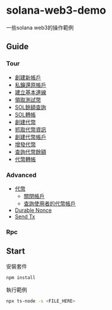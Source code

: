 # solana-web3-demo

一些solana web3的操作範例

## Guide

### Tour

* [創建新帳戶](tour/create-keypair/main.ts)
* [私鑰還原帳戶](tour/retrieve-keypair/main.ts)
* [建立基本連線](tour/create-connection/main.ts)
* [領取測試幣](tour/request-airdrop/main.ts)
* [SOL餘額查詢](tour/get-sol-balance/main.ts)
* [SOL轉帳](tour/transfer/main.ts)
* [創建代幣](tour/create-mint/main.ts)
* [抓取代幣資訊](tour/get-mint/main.ts)
* [創建代幣帳戶](tour/create-token-account/main.ts)
* [增發代幣](tour/mint-to/main.ts)
* [查詢代幣餘額](tour/get-token-balance/main.ts)
* [代幣轉帳](tour/token-transfer/main.ts)

### Advanced

* [代幣](advanced/token/README.md)
  * [關閉帳戶](advanced/token/close-account/main.ts)
  * [查詢使用者的代幣帳戶](advanced/token/get-all-token-account-by-owner/main.ts)
* [Durable Nonce](advanced/durable-nonce/README.md)
* [Send Tx](advanced/send-tx/main.ts)

### Rpc


## Start

安裝套件

```bash
npm install
```

執行範例

```bash
npx ts-node -s <FILE_HERE>
```

